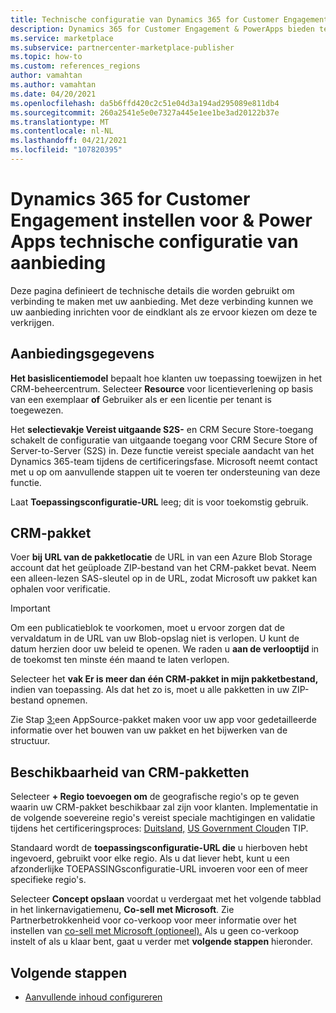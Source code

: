 ```yaml
---
title: Technische configuratie van Dynamics 365 for Customer Engagement & PowerApps-aanbieding op Microsoft AppSource (Azure Marketplace)
description: Dynamics 365 for Customer Engagement & PowerApps bieden technische configuratie op Microsoft AppSource (Azure Marketplace).
ms.service: marketplace
ms.subservice: partnercenter-marketplace-publisher
ms.topic: how-to
ms.custom: references_regions
author: vamahtan
ms.author: vamahtan
ms.date: 04/20/2021
ms.openlocfilehash: da5b6ffd420c2c51e04d3a194ad295089e811db4
ms.sourcegitcommit: 260a2541e5e0e7327a445e1ee1be3ad20122b37e
ms.translationtype: MT
ms.contentlocale: nl-NL
ms.lasthandoff: 04/21/2021
ms.locfileid: "107820395"
---
```

# <a name="set-up-dynamics-365-for-customer-engagement--power-apps-offer-technical-configuration"></a>Dynamics 365 for Customer Engagement instellen voor & Power Apps technische configuratie van aanbieding

Deze pagina definieert de technische details die worden gebruikt om verbinding te maken met uw aanbieding. Met deze verbinding kunnen we uw aanbieding inrichten voor de eindklant als ze ervoor kiezen om deze te verkrijgen.

## <a name="offer-information"></a>Aanbiedingsgegevens

**Het basislicentiemodel** bepaalt hoe klanten uw toepassing toewijzen in het CRM-beheercentrum. Selecteer **Resource** voor licentieverlening op basis van een exemplaar **of** Gebruiker als er een licentie per tenant is toegewezen.

Het **selectievakje Vereist uitgaande S2S-** en CRM Secure Store-toegang schakelt de configuratie van uitgaande toegang voor CRM Secure Store of Server-to-Server (S2S) in. Deze functie vereist speciale aandacht van het Dynamics 365-team tijdens de certificeringsfase. Microsoft neemt contact met u op om aanvullende stappen uit te voeren ter ondersteuning van deze functie.

Laat **Toepassingsconfiguratie-URL** leeg; dit is voor toekomstig gebruik.

## <a name="crm-package"></a>CRM-pakket

Voer **bij URL van de pakketlocatie** de URL in van een Azure Blob Storage account dat het geüploade ZIP-bestand van het CRM-pakket bevat. Neem een alleen-lezen SAS-sleutel op in de URL, zodat Microsoft uw pakket kan ophalen voor verificatie.

> [!IMPORTANT]
> Om een publicatieblok te voorkomen, moet u ervoor zorgen dat de vervaldatum in de URL van uw Blob-opslag niet is verlopen. U kunt de datum herzien door uw beleid te openen. We raden u **aan de verlooptijd** in de toekomst ten minste één maand te laten verlopen.

Selecteer het **vak Er is meer dan één CRM-pakket in mijn pakketbestand,** indien van toepassing. Als dat het zo is, moet u alle pakketten in uw ZIP-bestand opnemen.

Zie Stap [3:](/powerapps/developer/common-data-service/create-package-app-appsource)een AppSource-pakket maken voor uw app voor gedetailleerde informatie over het bouwen van uw pakket en het bijwerken van de structuur.

## <a name="crm-package-availability"></a>Beschikbaarheid van CRM-pakketten

Selecteer **+ Regio toevoegen om** de geografische regio's op te geven waarin uw CRM-pakket beschikbaar zal zijn voor klanten. Implementatie in de volgende soevereine regio's vereist speciale machtigingen en validatie tijdens het certificeringsproces: [Duitsland,](../germany/index.yml) [US Government Cloud](../azure-government/documentation-government-welcome.md)en TIP.

Standaard wordt de **toepassingsconfiguratie-URL die** u hierboven hebt ingevoerd, gebruikt voor elke regio. Als u dat liever hebt, kunt u een afzonderlijke TOEPASSINGsconfiguratie-URL invoeren voor een of meer specifieke regio's.

Selecteer **Concept opslaan** voordat u verdergaat met het volgende tabblad in het linkernavigatiemenu, **Co-sell met Microsoft**. Zie Partnerbetrokkenheid voor co-verkoop voor meer informatie over het instellen van [co-sell met Microsoft (optioneel).](marketplace-co-sell.md) Als u geen co-verkoop instelt of als u klaar bent, gaat u verder met **volgende stappen** hieronder.

## <a name="next-steps"></a>Volgende stappen

- [Aanvullende inhoud configureren](dynamics-365-customer-engage-supplemental-content.md)
